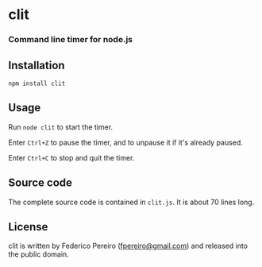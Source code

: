 # clit

### Command line timer for node.js

## Installation

`npm install clit`

## Usage

Run `node clit` to start the timer.

Enter `Ctrl+Z` to pause the timer, and to unpause it if it's already paused.

Enter `Ctrl+C` to stop and quit the timer.

## Source code

The complete source code is contained in `clit.js`. It is about 70 lines long.

## License

clit is written by Federico Pereiro (fpereiro@gmail.com) and released into the public domain.
